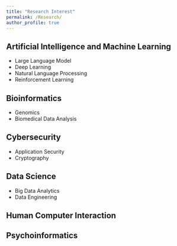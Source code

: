 ```yaml
---
title: "Research Interest"
permalink: /Research/
author_profile: true
---
```



## Artificial Intelligence and Machine Learning
- Large Language Model
- Deep Learning
- Natural Language Processing
- Reinforcement Learning

## Bioinformatics
- Genomics
- Biomedical Data Analysis

## Cybersecurity
- Application Security
- Cryptography

## Data Science
- Big Data Analytics
- Data Engineering

## Human Computer Interaction

## Psychoinformatics

